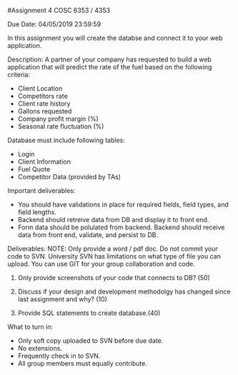 #Assignment 4
COSC 6353 / 4353

Due Date: 04/05/2019 23:59:59


In this assignment you will create the databse and connect it to your web application. 

Description: 
A partner of your company has requested to build a web application that will predict the
rate of the fuel based on the following criteria:
- Client Location
- Competitors rate
- Client rate history
- Gallons requested
- Company profit margin (%)
- Seasonal rate fluctuation (%)

Database must include following tables:
- Login
- Client Information
- Fuel Quote
- Competitor Data (provided by TAs)

Important deliverables:
- You should have validations in place for required fields, field types, and field lengths. 
- Backend should retreive data from DB and display it to front end.
- Form data should be polulated from backend. Backend should receive data from front end, validate, and persist to DB.

Deliverables:
NOTE: Only provide a word / pdf doc. Do not commit your code to SVN. University SVN has limitations on what type of file you can upload. You can use GIT for your group collaboration and code.

1.	Only provide screenshots of your code that connects to DB? (50)

2.	Discuss if your design and development methodolgy has changed since last assignment and why? (10)

3.	Provide SQL statements to create database.(40)

What to turn in: 
- Only soft copy uploaded to SVN before due date. 
- No extensions.
- Frequently check in to SVN. 
- All group members must equally contribute.
